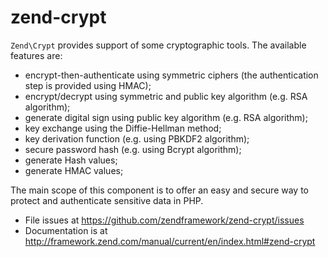 # zend-crypt

`Zend\Crypt` provides support of some cryptographic tools.
The available features are:

- encrypt-then-authenticate using symmetric ciphers (the authentication step
  is provided using HMAC);
- encrypt/decrypt using symmetric and public key algorithm (e.g. RSA algorithm);
- generate digital sign using public key algorithm (e.g. RSA algorithm);
- key exchange using the Diffie-Hellman method;
- key derivation function (e.g. using PBKDF2 algorithm);
- secure password hash (e.g. using Bcrypt algorithm);
- generate Hash values;
- generate HMAC values;

The main scope of this component is to offer an easy and secure way to protect
and authenticate sensitive data in PHP.


- File issues at https://github.com/zendframework/zend-crypt/issues
- Documentation is at http://framework.zend.com/manual/current/en/index.html#zend-crypt
